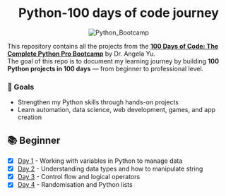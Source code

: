 <h1 align="center">Python-100 days of code journey</h1>
<div align="center"> 
  
![Python_Bootcamp](https://github.com/user-attachments/assets/824df764-7e4c-475e-b36e-c74c2e61d707)


</div>

This repository contains all the projects from the [**100 Days of Code: The Complete Python Pro Bootcamp**](https://www.udemy.com/course/100-days-of-code/) by Dr. Angela Yu.  
The goal of this repo is to document my learning journey by building **100 Python projects in 100 days** — from beginner to professional level.

### 🎯 Goals
- Strengthen my Python skills through hands-on projects  
- Learn automation, data science, web development, games, and app creation  

## 📚 Beginner 

- [x] [Day 1](https://github.com/MartaReb/Python-100days-Of-Code-Journey/tree/main/Day%2001) - Working with variables in Python to manage data
- [x] [Day 2](https://github.com/MartaReb/Python-100days-Of-Code-Journey/tree/main/Day%2002) - Understanding data types and how to manipulate string
- [x] [Day 3](https://github.com/MartaReb/Python-100days-Of-Code-Journey/tree/main/Day%2003) - Control flow and logical operators
- [x] [Day 4](https://github.com/MartaReb/Python-100days-Of-Code-Journey/tree/main/Day%2004) - Randomisation and Python lists
